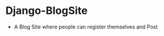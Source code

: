 # Django-BlogSite

<ul> 
  <li>A Blog Site where people can register themselves and Post </li>
</ul>
